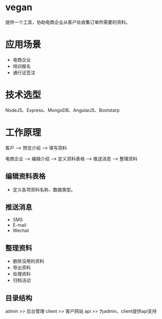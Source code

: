 # vegan
提供一个工具，协助电商企业从客户处收集订单所需要的资料。

# 应用场景
* 电商企业
* 培训报名
* 通行证签注

# 技术选型
NodeJS、Express、MongoDB、AngularJS、Bootstarp

# 工作原理
客户     --> 预览介绍 --> 填写资料

电商企业 --> 编辑介绍 
        --> 定义资料表格 --> 推送消息
        --> 整理资料 

## 编辑资料表格
* 定义各项资料名称、数据类型。

## 推送消息
* SMS
* E-mail
* Wechat

## 整理资料
* 删除没用的资料
* 导出资料
* 处理资料
* 归档活动

## 目录结构

admin  >> 后台管理 
client >> 客户网站
api    >> 为admin、client提供api支持
